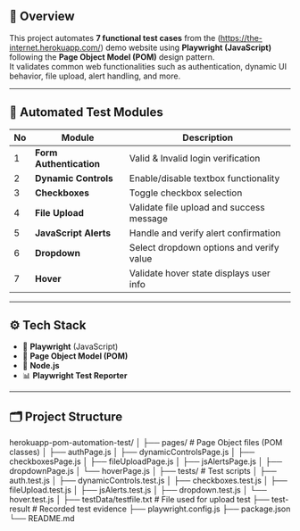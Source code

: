 
## 🧠 Overview
This project automates **7 functional test cases** from the (https://the-internet.herokuapp.com/) demo website using **Playwright (JavaScript)** following the **Page Object Model (POM)** design pattern.  
It validates common web functionalities such as authentication, dynamic UI behavior, file upload, alert handling, and more.

---

## 🧩 Automated Test Modules
| No | Module | Description |
|----|---------|--------------|
| 1 | **Form Authentication** | Valid & Invalid login verification |
| 2 | **Dynamic Controls** | Enable/disable textbox functionality |
| 3 | **Checkboxes** | Toggle checkbox selection |
| 4 | **File Upload** | Validate file upload and success message |
| 5 | **JavaScript Alerts** | Handle and verify alert confirmation |
| 6 | **Dropdown** | Select dropdown options and verify value |
| 7 | **Hover** | Validate hover state displays user info |

---

## ⚙️ Tech Stack
- 🧪 **Playwright** (JavaScript)
- 🧱 **Page Object Model (POM)**
- 📂 **Node.js**
- 📊 **Playwright Test Reporter**

---

## 🗂️ Project Structure
herokuapp-pom-automation-test/
│
├── pages/ # Page Object files (POM classes)
│ ├── authPage.js
│ ├── dynamicControlsPage.js
│ ├── checkboxesPage.js
│ ├── fileUploadPage.js
│ ├── jsAlertsPage.js
│ ├── dropdownPage.js
│ └── hoverPage.js
│
├── tests/ # Test scripts
│ ├── auth.test.js
│ ├── dynamicControls.test.js
│ ├── checkboxes.test.js
│ ├── fileUpload.test.js
│ ├── jsAlerts.test.js
│ ├── dropdown.test.js
│ └── hover.test.js
│
├── testData/testfile.txt # File used for upload test
├── test-result # Recorded test evidence
├── playwright.config.js
├── package.json
└── README.md
